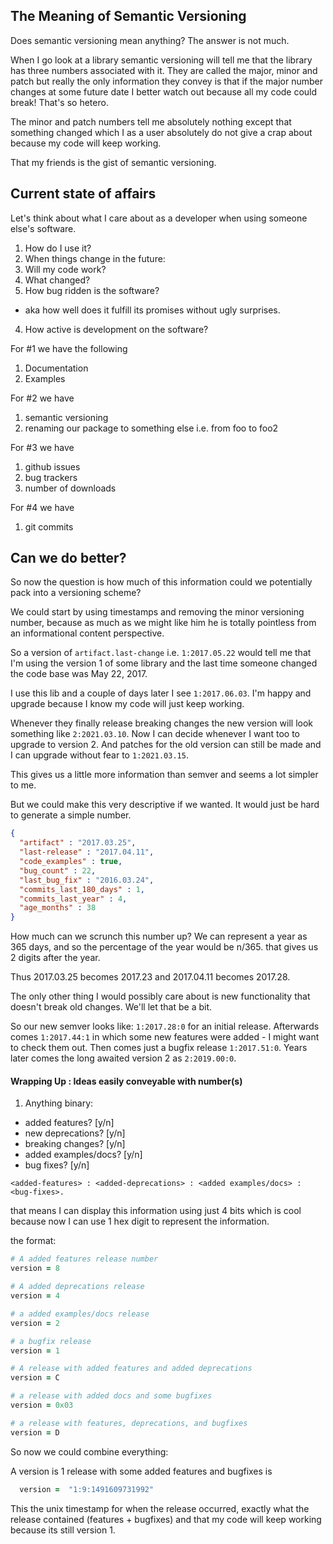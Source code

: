 ## The Meaning of Semantic Versioning

Does semantic versioning mean anything? The answer is not much.

When I go look at a library semantic versioning will tell me that the library has
three numbers associated with it. They are called the major, minor and patch but really
the only information they convey is that if the major number changes at some future date
I better watch out because all my code could break! That's so hetero.

The minor and patch numbers tell me absolutely nothing except that something changed which I as a user
absolutely do not give a crap about because my code will keep working.

That my friends is the gist of semantic versioning.

## Current state of affairs

Let's think about what I care about as a developer when using someone else's software.

1. How do I use it?
2. When things change in the future:
  1. Will my code work?
  2. What changed?
3. How bug ridden is the software?
  - aka how well does it fulfill its promises without ugly surprises.
4. How active is development on the software?

For #1 we have the following
1. Documentation
2. Examples

For #2 we have
1. semantic versioning
2. renaming our package to something else i.e. from foo to foo2

For #3 we have
  1. github issues
  2. bug trackers
  3. number of downloads

For #4 we have
  1. git commits


## Can we do better?

So now the question is how much of this information could we potentially
pack into a versioning scheme?

We could start by using timestamps and removing the minor versioning number, because
as much as we might like him he is totally pointless from an informational content perspective.

So a version of `artifact.last-change` i.e. `1:2017.05.22` would tell me that I'm using the version 1 of
some library and the last time someone changed the code base was May 22, 2017.

I use this lib and a couple of days later I see `1:2017.06.03`. I'm happy and upgrade because I know my code will just keep working.

Whenever they finally release breaking changes the new version will look something like `2:2021.03.10`. Now I can decide whenever I want too
to upgrade to version 2. And patches for the old version can still be made and I can upgrade without fear to `1:2021.03.15`.

This gives us a little more information than semver and seems a lot simpler to me.

But we could make this very descriptive if we wanted. It would just be hard to generate a simple number.

```json
{
  "artifact" : "2017.03.25",
  "last-release" : "2017.04.11",
  "code_examples" : true,
  "bug_count" : 22,
  "last_bug_fix" : "2016.03.24",
  "commits_last_180_days" : 1,
  "commits_last_year" : 4,
  "age_months" : 38
}
```

How much can we scrunch this number up?
We can represent a year as 365 days, and so the percentage of the year would be n/365. that gives us 2 digits after the year.

Thus 2017.03.25 becomes 2017.23 and 2017.04.11 becomes 2017.28.

The only other thing I would possibly care about is new functionality that doesn't break old changes. We'll let that be a bit.

So our new semver looks like: `1:2017.28:0` for an initial release.
Afterwards comes `1:2017.44:1` in which some new features were added - I might want to check them out.
Then comes just a bugfix release `1:2017.51:0`.
Years later comes the long awaited version 2 as `2:2019.00:0`.

#### Wrapping Up : Ideas easily conveyable with number(s)

1. Anything binary:
  - added features? [y/n]
  - new deprecations? [y/n]
  - breaking changes? [y/n]
  - added examples/docs? [y/n]
  - bug fixes? [y/n]

```
<added-features> : <added-deprecations> : <added examples/docs> : <bug-fixes>.
```

that means I can display this information using just 4 bits which is cool because
now I can use 1 hex digit to represent the information.

the format:
```ruby
# A added features release number
version = 8

# A added deprecations release
version = 4

# a added examples/docs release
version = 2

# a bugfix release
version = 1

# A release with added features and added deprecations
version = C

# a release with added docs and some bugfixes
version = 0x03

# a release with features, deprecations, and bugfixes
version = D

```

So now we could combine everything:

A version is 1 release with some added features and bugfixes is

```ruby
  version =  "1:9:1491609731992"
```
This the unix timestamp for when the release occurred, exactly what the release
contained (features + bugfixes) and that my code will keep working because its
still version 1.
